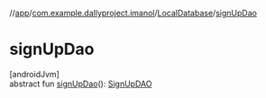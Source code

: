 //[app](../../../index.md)/[com.example.dallyproject.imanol](../index.md)/[LocalDatabase](index.md)/[signUpDao](sign-up-dao.md)

# signUpDao

[androidJvm]\
abstract fun [signUpDao](sign-up-dao.md)(): [SignUpDAO](../-sign-up-d-a-o/index.md)
